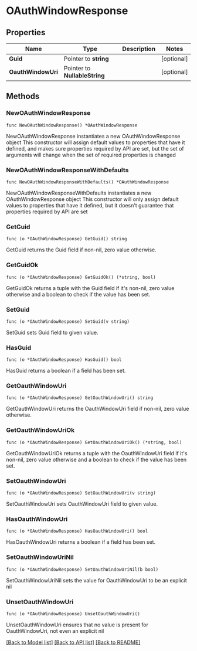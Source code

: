 # OAuthWindowResponse

## Properties

Name | Type | Description | Notes
------------ | ------------- | ------------- | -------------
**Guid** | Pointer to **string** |  | [optional] 
**OauthWindowUri** | Pointer to **NullableString** |  | [optional] 

## Methods

### NewOAuthWindowResponse

`func NewOAuthWindowResponse() *OAuthWindowResponse`

NewOAuthWindowResponse instantiates a new OAuthWindowResponse object
This constructor will assign default values to properties that have it defined,
and makes sure properties required by API are set, but the set of arguments
will change when the set of required properties is changed

### NewOAuthWindowResponseWithDefaults

`func NewOAuthWindowResponseWithDefaults() *OAuthWindowResponse`

NewOAuthWindowResponseWithDefaults instantiates a new OAuthWindowResponse object
This constructor will only assign default values to properties that have it defined,
but it doesn't guarantee that properties required by API are set

### GetGuid

`func (o *OAuthWindowResponse) GetGuid() string`

GetGuid returns the Guid field if non-nil, zero value otherwise.

### GetGuidOk

`func (o *OAuthWindowResponse) GetGuidOk() (*string, bool)`

GetGuidOk returns a tuple with the Guid field if it's non-nil, zero value otherwise
and a boolean to check if the value has been set.

### SetGuid

`func (o *OAuthWindowResponse) SetGuid(v string)`

SetGuid sets Guid field to given value.

### HasGuid

`func (o *OAuthWindowResponse) HasGuid() bool`

HasGuid returns a boolean if a field has been set.

### GetOauthWindowUri

`func (o *OAuthWindowResponse) GetOauthWindowUri() string`

GetOauthWindowUri returns the OauthWindowUri field if non-nil, zero value otherwise.

### GetOauthWindowUriOk

`func (o *OAuthWindowResponse) GetOauthWindowUriOk() (*string, bool)`

GetOauthWindowUriOk returns a tuple with the OauthWindowUri field if it's non-nil, zero value otherwise
and a boolean to check if the value has been set.

### SetOauthWindowUri

`func (o *OAuthWindowResponse) SetOauthWindowUri(v string)`

SetOauthWindowUri sets OauthWindowUri field to given value.

### HasOauthWindowUri

`func (o *OAuthWindowResponse) HasOauthWindowUri() bool`

HasOauthWindowUri returns a boolean if a field has been set.

### SetOauthWindowUriNil

`func (o *OAuthWindowResponse) SetOauthWindowUriNil(b bool)`

 SetOauthWindowUriNil sets the value for OauthWindowUri to be an explicit nil

### UnsetOauthWindowUri
`func (o *OAuthWindowResponse) UnsetOauthWindowUri()`

UnsetOauthWindowUri ensures that no value is present for OauthWindowUri, not even an explicit nil

[[Back to Model list]](../README.md#documentation-for-models) [[Back to API list]](../README.md#documentation-for-api-endpoints) [[Back to README]](../README.md)


